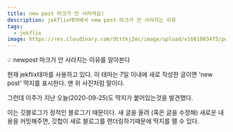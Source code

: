 ```yaml
---
title: new post 마크가 안 사라져요!
description: jekflix테마에서 new post 마크가 안 사라지는 이유
tags:
  - jekflix
image: https://res.cloudinary.com/dtttkj2mc/image/upload/v1601003475/post/tips/etc/newpost_znc81q.png
---
```


<span class="callout"> 💡 newpost 마크가 안 사라지는 이유를 알아본다</span>

현재 jekflix테마를 사용하고 있다. 이 테마는 7일 이내에 새로 작성한 글이면 'new post' 딱지를 표시한다.
맨 위 사진처럼 말이다.

그런데 이주가 지난 오늘(2020-09-25)도 딱지가 붙어있는것을 발견했다.

이는 깃블로그가 정적인 블로그기 때문이다. 새 글을 올려 (혹은 글을 수정해) 새로운 내용을 커밋해주면, 깃헙이 새로 블로그를 렌더링하기때문에 딱지를 뗄 수 있다.

